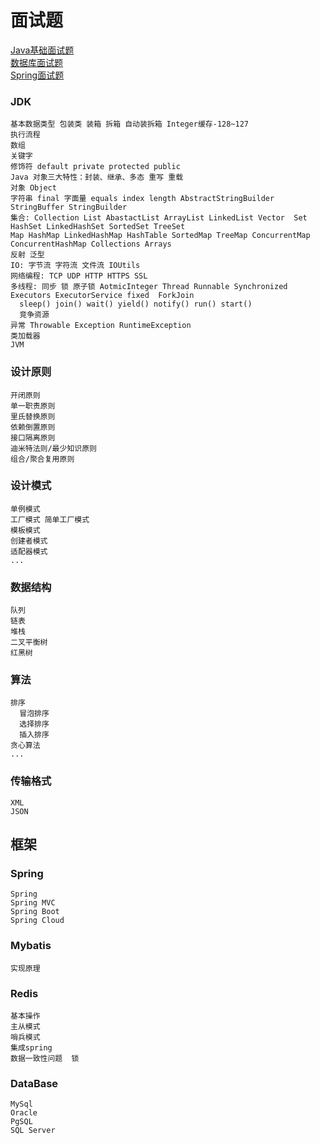 # 面试题

[Java基础面试题](https://github.com/jovan-liu/lustrous/blob/master/lustrous-docs/java-interview.md)  
[数据库面试题](https://github.com/jovan-liu/lustrous/blob/master/lustrous-docs/db-interview-list.md)  
[Spring面试题](https://github.com/jovan-liu/lustrous/blob/master/lustrous-docs/spring-interview-list.md)  


### JDK
```
基本数据类型 包装类 装箱 拆箱 自动装拆箱 Integer缓存-128~127
执行流程
数组
关键字 
修饰符 default private protected public
Java 对象三大特性：封装、继承、多态 重写 重载
对象 Object
字符串 final 字面量 equals index length AbstractStringBuilder StringBuffer StringBuilder
集合: Collection List AbastactList ArrayList LinkedList Vector  Set HashSet LinkedHashSet SortedSet TreeSet
Map HashMap LinkedHashMap HashTable SortedMap TreeMap ConcurrentMap ConcurrentHashMap Collections Arrays
反射 泛型
IO: 字节流 字符流 文件流 IOUtils 
网络编程: TCP UDP HTTP HTTPS SSL 
多线程: 同步 锁 原子锁 AotmicInteger Thread Runnable Synchronized Executors ExecutorService fixed  ForkJoin
  sleep() join() wait() yield() notify() run() start()
  竞争资源
异常 Throwable Exception RuntimeException
类加载器
JVM
```
### 设计原则
```
开闭原则
单一职责原则
里氏替换原则
依赖倒置原则
接口隔离原则
迪米特法则/最少知识原则
组合/聚合复用原则
```
### 设计模式
```
单例模式
工厂模式 简单工厂模式
模板模式
创建者模式
适配器模式
...
```

### 数据结构
```
队列
链表
堆栈
二叉平衡树
红黑树
```

### 算法
```
排序
  冒泡排序
  选择排序
  插入排序
贪心算法
...
```

### 传输格式
```
XML
JSON
```

## 框架
### Spring
```
Spring
Spring MVC
Spring Boot
Spring Cloud
```

### Mybatis
```
实现原理
```

### Redis
```
基本操作
主从模式
哨兵模式
集成spring
数据一致性问题  锁
```

### DataBase
```
MySql
Oracle
PgSQL
SQL Server
```

